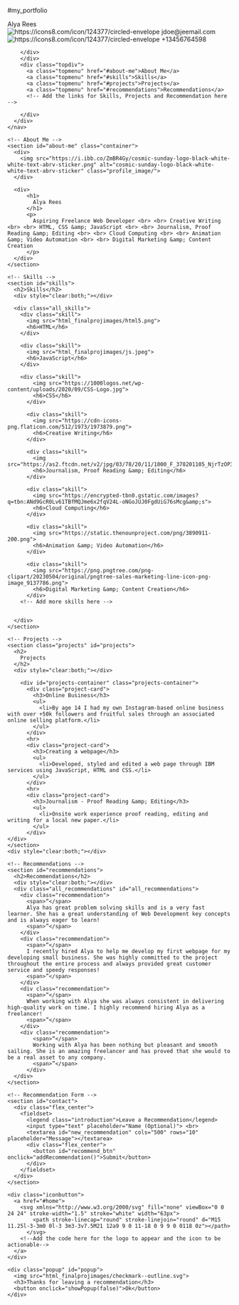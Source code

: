 #my_portfolio
<html><head>
    <title>Alya Rees - Portfolio</title>
    <link rel="stylesheet" href="./style.css">
    <script src="./script.js"></script>
  </head>
  <body>
    <!-- Navigation Bar -->
    <nav>
      <div id="home">
        <div class="profile_name">
          Alya Rees
          <div class="contact_info">
            <img src="html_finalprojimages/envelope.png" alt="https://icons8.com/icon/124377/circled-envelope">
          jdoe@jeemail.com
        </div>
        <div style="clear:both;"></div>
        <div class="contact_info">
          <img src="html_finalprojimages/phone.png" alt="https://icons8.com/icon/124377/circled-envelope">
          +13456764598

        </div>
        </div>
        <div class="topdiv">
          <a class="topmenu" href="#about-me">About Me</a>
          <a class="topmenu" href="#skills">Skills</a>
          <a class="topmenu" href="#projects">Projects</a>
          <a class="topmenu" href="#recommendations">Recommendations</a>
          <!-- Add the links for Skills, Projects and Recommendation here -->

        </div>
      </div>    
    </nav>

    <!-- About Me -->
    <section id="about-me" class="container">
      <div>
        <img src="https://i.ibb.co/ZmBR4Gy/cosmic-sunday-logo-black-white-white-text-abrv-sticker.png" alt="cosmic-sunday-logo-black-white-white-text-abrv-sticker" class="profile_image/">
      </div>

      <div>
          <h1>
            Alya Rees
          </h1>
          <p>
            Aspiring Freelance Web Developer <br> <br> Creative Writing <br> <br> HTML, CSS &amp; JavaScript <br> <br> Journalism, Proof Reading &amp; Editing <br> <br> Cloud Computing <br> <br> Animation &amp; Video Automation <br> <br> Digital Marketing &amp; Content Creation 
          </p>
      </div>
    </section>
              
    <!-- Skills -->
    <section id="skills">
      <h2>Skills</h2>
      <div style="clear:both;"></div>

      <div class="all_skills">
        <div class="skill">
          <img src="html_finalprojimages/html5.png">
          <h6>HTML</h6>
        </div>  

        <div class="skill">
          <img src="html_finalprojimages/js.jpeg">
          <h6>JavaScript</h6>
        </div>  

        <div class="skill">
            <img src="https://1000logos.net/wp-content/uploads/2020/09/CSS-Logo.jpg">
            <h6>CSS</h6>
          </div> 

          <div class="skill">
            <img src="https://cdn-icons-png.flaticon.com/512/1973/1973879.png">
            <h6>Creative Writing</h6>
          </div>  

          <div class="skill">
            <img src="https://as2.ftcdn.net/v2/jpg/03/78/20/11/1000_F_378201105_NjrTzOP3Upq9zQ7EtT7kXC9Fft6cSTbg.jpg">
            <h6>Journalism, Proof Reading &amp; Editing</h6>
          </div>
          
          <div class="skill">
            <img src="https://encrypted-tbn0.gstatic.com/images?q=tbn:ANd9GcR0Lv61TBfMQJme6x2fqV24L-oNGoJUJ0FgdUiG76sMcg&amp;s">
            <h6>Cloud Computing</h6>
          </div> 

          <div class="skill">
            <img src="https://static.thenounproject.com/png/3890911-200.png">
            <h6>Animation &amp; Video Automation</h6>
          </div> 

          <div class="skill">
            <img src="https://png.pngtree.com/png-clipart/20230504/original/pngtree-sales-marketing-line-icon-png-image_9137786.png">
            <h6>Digital Marketing &amp; Content Creation</h6>
          </div> 
        <!-- Add more skills here -->


      </div>
    </section>
          
    <!-- Projects -->
    <section class="projects" id="projects">
      <h2>
        Projects
      </h2>
      <div style="clear:both;"></div>

        <div id="projects-container" class="projects-container">
          <div class="project-card">
            <h3>Online Business</h3>
            <ul>
              <li>By age 14 I had my own Instagram-based online business with over +50k followers and fruitful sales through an associated online selling platform.</li>
            </ul>
          </div>
          <hr>
          <div class="project-card">
            <h3>Creating a webpage</h3>
            <ul>
              <li>Developed, styled and edited a web page through IBM services using JavaScript, HTML and CSS.</li>
            </ul>
          </div>
          <hr>
          <div class="project-card">
            <h3>Journalism - Proof Reading &amp; Editing</h3>
            <ul>
              <li>Onsite work experience proof reading, editing and writing for a local new paper.</li>
            </ul>
          </div>
    </div>
    </section>
    <div style="clear:both;"></div>

    <!-- Recommendations -->
    <section id="recommendations">
      <h2>Recommendations</h2>
      <div style="clear:both;"></div>
      <div class="all_recommendations" id="all_recommendations">
        <div class="recommendation">
          <span>“</span>
          Alya has great problem solving skills and is a very fast learner. She has a great understanding of Web Development key concepts and is always eager to learn!
          <span>”</span>
        </div>
        <div class="recommendation">
          <span>“</span>
          I recently hired Alya to help me develop my first webpage for my developing small business. She was highly committed to the project throughout the entire process and always provided great customer service and speedy responses!
          <span>”</span>
        </div>
        <div class="recommendation">
          <span>“</span>
          When working with Alya she was always consistent in delivering high-quality work on time. I highly recommend hiring Alya as a freelancer!
          <span>”</span>
        </div>
        <div class="recommendation">
            <span>“</span>
            Working with Alya has been nothing but pleasant and smooth sailing. She is an amazing freelancer and has proved that she would to be a real asset to any company.
            <span>”</span>
          </div>
      </div>
    </section>

    <!-- Recommendation Form -->
    <section id="contact">
      <div class="flex_center">
        <fieldset>
          <legend class="introduction">Leave a Recommendation</legend>          
          <input type="text" placeholder="Name (Optional)"> <br>
          <textarea id="new_recommendation" cols="500" rows="10" placeholder="Message"></textarea>
          <div class="flex_center">
            <button id="recommend_btn" onclick="addRecommendation()">Submit</button>
          </div>
        </fieldset>
      </div>
    </section>

    <div class="iconbutton">
      <a href="#home">
        <svg xmlns="http://www.w3.org/2000/svg" fill="none" viewBox="0 0 24 24" stroke-width="1.5" stroke="white" width="63px">
            <path stroke-linecap="round" stroke-linejoin="round" d="M15 11.25l-3-3m0 0l-3 3m3-3v7.5M21 12a9 9 0 11-18 0 9 9 0 0118 0z"></path>
          </svg>
        <!--Add the code here for the logo to appear and the icon to be actionable-->
      </a>
    </div>

    <div class="popup" id="popup">
      <img src="html_finalprojimages/checkmark--outline.svg">
      <h3>Thanks for leaving a recommendation</h3>
      <button onclick="showPopup(false)">Ok</button>
    </div>
  

</body></html>
